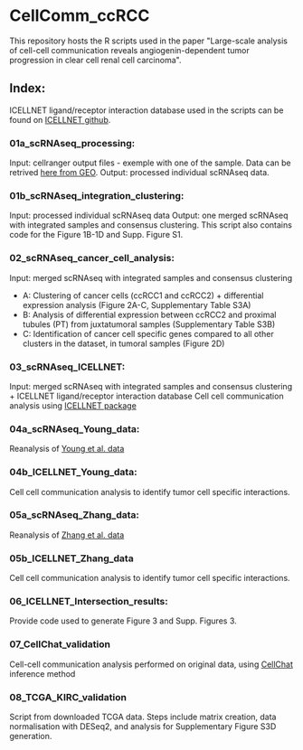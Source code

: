 # CellComm_ccRCC

This repository hosts the R scripts used in the paper "Large-scale analysis of cell-cell communication reveals angiogenin-dependent tumor progression in clear cell renal cell carcinoma".

## Index:
ICELLNET ligand/receptor interaction database used in the scripts can be found on [ICELLNET github](https://github.com/soumelis-lab/ICELLNET).

### 01a_scRNAseq_processing:
Input: cellranger output files - exemple with one of the sample. Data can be retrived [here from GEO](https://www.ncbi.nlm.nih.gov/geo/query/acc.cgi?acc=GSE222703).
Output: processed individual scRNAseq data. 

### 01b_scRNAseq_integration_clustering:
Input: processed individual scRNAseq data 
Output: one merged scRNAseq with integrated samples and consensus clustering.
This script also contains code for the Figure 1B-1D and Supp. Figure S1.

### 02_scRNAseq_cancer_cell_analysis:
Input: merged scRNAseq with integrated samples and consensus clustering 
- A: Clustering of cancer cells (ccRCC1 and ccRCC2) + differential expression analysis (Figure 2A-C, Supplementary Table S3A)
- B:  Analysis of differential expression between ccRCC2 and proximal tubules (PT) from juxtatumoral samples (Supplementary Table S3B)
- C: Identification of cancer cell specific genes compared to all other clusters in the dataset, in tumoral samples (Figure 2D)

### 03_scRNAseq_ICELLNET:
Input: merged scRNAseq with integrated samples and consensus clustering +  ICELLNET ligand/receptor interaction database
Cell cell communication analysis using [ICELLNET package](https://github.com/soumelis-lab/ICELLNET)

### 04a_scRNAseq_Young_data:
Reanalysis of [Young et al. data](https://www.ncbi.nlm.nih.gov/pmc/articles/PMC6104812/)

### 04b_ICELLNET_Young_data:
Cell cell communication analysis to identify tumor cell specific interactions.


### 05a_scRNAseq_Zhang_data:
Reanalysis of [Zhang et al. data](https://www.pnas.org/doi/10.1073/pnas.2103240118)

### 05b_ICELLNET_Zhang_data
Cell cell communication analysis to identify tumor cell specific interactions.

### 06_ICELLNET_Intersection_results:
Provide code used to generate Figure 3 and Supp. Figures 3.

### 07_CellChat_validation 
Cell-cell communication analysis performed on original data, using [CellChat](https://github.com/sqjin/CellChat) inference method 

### 08_TCGA_KIRC_validation 
Script from downloaded TCGA data. Steps include matrix creation, data normalisation with DESeq2, and analysis for Supplementary Figure S3D generation.
